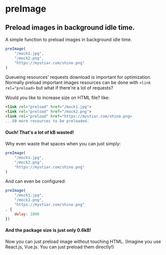 # preImage
## Preload images in background idle time.
A simple function to preload images in background idle time.
  
```javascript
preImage(
    "/mock1.jpg", 
    "/mock2.png", 
    "https://mystiar.com/shino.png"
)
```
  
Queueing resources' requests download is important for optimization. Normally preload important images resources can be done with `<link rel="preload>` but what if there're a lot of requests?
  
Would you like to increase size on HTML file? like:
```HTML
<link rel="preload" href="/mock1.jpg">
<link rel="preload" href="/mock2.png">
<link rel="preload" href="https://mystiar.com/shino.png>
...50 more resources to be preloaded.
```
#### Ouch! That's a lot of kB wasted!
  
Why even waste that spaces when you can just simply:
```javascript
preImage(
    "/mock1.jpg", 
    "/mock2.png", 
    "https://mystiar.com/shino.png"
)
```
And can even be configured:
```javascript
preImage(
    "/mock1.jpg", 
    "/mock2.png", 
    "https://mystiar.com/shino.png"
, {
    delay: 1000
})
```
#### And the package size is just only 0.6kB!
  
Now you can just preload image without touching HTML. (Imagine you use React.js, Vue.js. You can just preload them directly!)